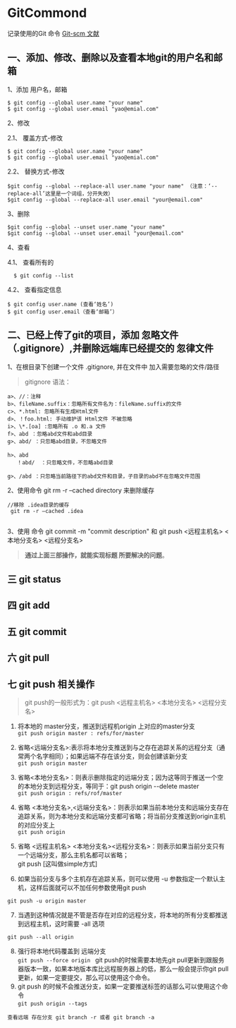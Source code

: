 # GitCommond
记录使用的Git 命令
[Git-scm 文献](https://www.git-scm.com/)

## 一、添加、修改、删除以及查看本地git的用户名和邮箱
1、添加 用户名，邮箱
```
$ git config --global user.name "your name"
$ git config --global user.email "yao@emial.com"
```
2、修改
  
  2.1、 覆盖方式-修改
   ```
   $ git config --global user.name "your name"
   $ git config --global user.email "yao@emial.com"
   ```
   2.2、 替换方式-修改
   ```
   $git config --global --replace-all user.name "your name" （注意：‘--replace-all’这里是一个词组，分开失效）
   $git config --global --replace-all user.email "your@email.com"
   ```
3、删除
```
$git config --global --unset user.name "your name"
$git config --global --unset user.email "your@email.com"
```
4、查看
  
  4.1、 查看所有的
  ```
    $ git config --list
  ```
  4.2、 查看指定信息
  ```
  $ git config user.name (查看‘姓名’)
  $ git config user.email（查看‘邮箱’）
  
  ```
## 二、已经上传了git的项目，添加 忽略文件（.gitignore）,并删除远端库已经提交的 忽律文件
1、在根目录下创建一个文件 .gitignore, 并在文件中 加入需要忽略的文件/路径  
>   gitignore 语法：

    a>、//：注释  
    b>、fileName.suffix：忽略所有文件名为：fileName.suffix的文件  
    c>、*.html: 忽略所有生成Html文件  
    d>、！foo.html: 手动维护该 Html文件 不被忽略  
    i>、\*.[oa] :忽略所有 .o 和.a 文件  
    f>、abd ：忽略abd文件和abd目录  
    g>、abd/ ：只忽略abd目录，不忽略文件

    h>、abd  
       ！abd/  ：只忽略文件，不忽略abd目录

    g>、/abd ：只忽略当前路径下的abd文件和目录，子目录的abd不在忽略文件范围

2、使用命令 git rm -r –cached directory 来删除缓存
```
//移除 .idea目录的缓存
 git rm -r –cached .idea  
 
```
3、使用 命令 git commit -m "commit description" 和 git push <远程主机名> <本地分支名>  <远程分支名>

> **通过上面三部操作，就能实现标题 所要解决的问题**。

## 三 git status
## 四 git add
## 五 git commit
## 六 git pull

## 七 git push 相关操作

> git push的一般形式为：git push <远程主机名> <本地分支名>  <远程分支名>

1. 将本地的 master分支，推送到远程机origin 上对应的master分支  
   `git push origin master : refs/for/master`
2.  省略<远端分支名>:表示将本地分支推送到与之存在追踪关系的远程分支（通常两个名字相同）；如果远端不存在该分支，则会创建该新分支  
    `git push origin master`
3. 省略<本地分支名>：则表示删除指定的远端分支；因为这等同于推送一个空的本地分支到远程分支，等同于：git
   push origin --delete master  
   `git push origin : refs/rof/master`
4.  省略 <本地分支名>,<远端分支名>：则表示如果当前本地分支和远端分支存在追踪关系，则为本地分支和远端分支都可省略；将当前分支推送到origin主机的对应分支上  
    `git push origin`
5.  省略 <远程主机名>
    <本地分支名><远程分支名>：则表示如果当前分支只有一个远端分支，那么主机名都可以省略；  
    git push \[这叫做simple方式\]

6. 如果当前分支与多个主机存在追踪关系，则可以使用 -u
   参数指定一个默认主机，这样后面就可以不加任何参数使用git push

`git push -u origin master`

7. 当遇到这种情况就是不管是否存在对应的远程分支，将本地的所有分支都推送到远程主机，这时需要
   -all 选项

  `git push --all origin`

8. 强行将本地代码覆盖到 远端分支  
   `git push --force origin ` git push的时候需要本地先git
   pull更新到跟服务器版本一致，如果本地版本库比远程服务器上的低，那么一般会提示你git
   pull更新，如果一定要提交，那么可以使用这个命令。
9. git push 的时候不会推送分支，如果一定要推送标签的话那么可以使用这个命令  
   `git push origin --tags`



`查看远端 存在分支 git branch -r 或者 git branch -a`


